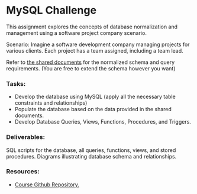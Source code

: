 # MySQL Challenge

This assignment explores the concepts of database normalization and management using a software project company scenario.

Scenario: Imagine a software development company managing projects for various clients. Each project has a team assigned, including a team lead.

Refer to [the shared documents](https://drive.google.com/drive/folders/1tF9dUYFmnvmD2-hmAturgwDNt_5bwF88?usp=drive_link) for the normalized schema and query requirements. (You are free to extend the schema however you want)

### Tasks:

- Develop the database using MySQL (apply all the necessary table constraints and relationships)
- Populate the database based on the data provided in the shared documents.
- Develop Database Queries, Views, Functions, Procedures, and Triggers.

### Deliverables:

SQL scripts for the database, all queries, functions, views, and stored procedures.
Diagrams illustrating database schema and relationships.

### Resources:

- [Course Github Repository.](https://github.com/ALU-BSE/advanced-backend-development-2022m/tree/week-2)
